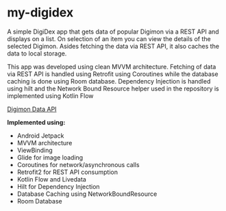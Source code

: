 # my-digidex
A simple DigiDex app that gets data of popular Digimon via a REST API and displays on a list. On selection of an item you can view the details of the selected Digimon. Asides fetching the data via REST API, it also caches the data to local storage.

This app was developed using clean MVVM architecture. Fetching of data via REST API is handled using Retrofit using Coroutines while the database caching is done using Room database. Dependency Injection is handled using hilt and the Network Bound Resource helper used in the repository is implemented using Kotlin Flow

<a href="https://digimon-api.vercel.app">Digimon Data API</a>

**Implemented using:**

- Android Jetpack
- MVVM architecture
- ViewBinding
- Glide for image loading
- Coroutines for network/asynchronous calls
- Retrofit2 for REST API consumption
- Kotlin Flow and Livedata
- Hilt for Dependency Injection
- Database Caching using NetworkBoundResource
- Room Database
